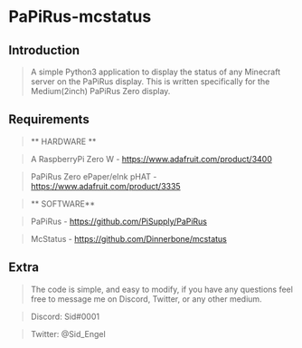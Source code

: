 # PaPiRus-mcstatus

## Introduction

> A simple Python3 application to display the status of any Minecraft server on the PaPiRus display. This is written specifically for the Medium(2inch) PaPiRus Zero display.


## Requirements

> ** HARDWARE **

> A RaspberryPi Zero W - https://www.adafruit.com/product/3400

> PaPiRus Zero ePaper/eInk pHAT - https://www.adafruit.com/product/3335

> ** SOFTWARE**

> PaPiRus - https://github.com/PiSupply/PaPiRus

> McStatus - https://github.com/Dinnerbone/mcstatus

## Extra

> The code is simple, and easy to modify, if you have any questions feel free to message me on Discord, Twitter, or any other medium.

> Discord: Sid#0001

> Twitter: @Sid_Engel
